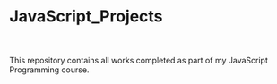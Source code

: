 # JavaScript_Projects
<br>
<br> This repository contains all works completed as part of my JavaScript Programming course.
